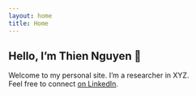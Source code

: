 ```yaml
---
layout: home
title: Home
---
```


## Hello, I’m Thien Nguyen 👋

Welcome to my personal site. I’m a researcher in XYZ.  
Feel free to connect [on LinkedIn](https://www.linkedin.com/in/thien-nguyen-96179b25a/).